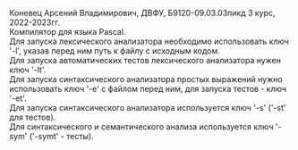 Коневец Арсений Владимирович, ДВФУ, Б9120-09.03.03пикд 3 курс, 2022-2023гг.  
Компилятор для языка Pascal.  
Для запуска лексического анализатора необходимо использовать ключ '-l', указав перед ним путь к файлу с исходным кодом.  
Для запуска автоматических тестов лексического анализатора нужен ключ '-lt'.  
Для запуска синтаксического анализатора простых выражений нужно использовать ключ '-e' с файлом перед ним, для запуска тестов - ключ '-et'.  
Для запуска синтаксического анализатора используется ключ '-s' ('-st' для тестов).  
Для синтаксического и семантического анализа используется ключ '-sym' ('-symt' - тесты).  
